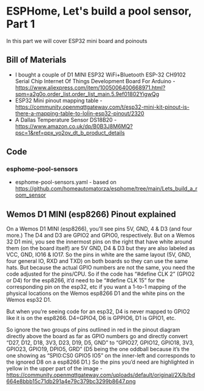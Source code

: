 # ESPHome, Let's build a pool sensor, Part 1

In this part we will cover ESP32 mini board and poinouts

## Bill of Materials

- I bought a couple of D1 MINI ESP32 WiFi+Bluetooth ESP-32 CH9102 Serial Chip Internet Of Things Development Board For Arduino - https://www.aliexpress.com/item/1005006400668971.html?spm=a2g0o.order_list.order_list_main.5.9ef01802YigwQg
- ESP32 Mini pinout mapping table - https://community.openmqttgateway.com/t/esp32-mini-kit-pinout-is-there-a-mapping-table-to-lolin-esp32-pinout/2320
- A Dallas Temperature Sensor DS18B20 - https://www.amazon.co.uk/dp/B0B3J8M6MQ?psc=1&ref=ppx_yo2ov_dt_b_product_details 

## Code
### esphome-pool-sensors
- esphome-pool-sensors.yaml - based on https://github.com/homeautomatorza/esphome/tree/main/Lets_build_a_room_sensor

## Wemos D1 MINI (esp8266) Pinout explained
On a Wemos D1 MINI (esp8266), you’ll see pins 5V, GND, 4 & D3 (and four more.) The D4 and D3 are GPIO2 and GPIO0, respectively. But on a Wemos 32 D1 mini, you see the innermost pins on the right that have white around them (on the board itself) are 5V GND, D4 & D3 but they are also labeled as VCC, GND, IO16 & IO17. So the pins in white are the same layout (5V, GND, four general IO, RXD and TXD) on both boards so they can use the same hats. But because the actual GPIO numbers are not the same, you need the code adjusted for the pins/CPU. So if the code has “#define CLK 2” (GPIO2 or D4) for the esp8266, it’d need to be “#define CLK 15” for the corresponding pin on the esp32, etc if you want a 1-to-1 mapping of the physical locations on the Wemos esp8266 D1 and the white pins on the Wemos esp32 D1.

But when you’re seeing code for an esp32, D4 is never mapped to GPIO2 like it is on the esp8266. D4=GPIO4, D6 is GPPIO6, D1 is GPIO1, etc.

So ignore the two groups of pins outlined in red in the pinout diagram directly above the board as far as GPIO numbers go and directly convert “D27, D12, D18, 3V3, D23, D19, D5, GND” to “GPIO27, GPIO12, GPIO18, 3V3, GPIO23, GPIO19, DPIO5, GRD” (D5 being the one oddball because it’s the one showing as “SPI0:CS0 GPIO5 IO5” on the inner-left and corresponds to the ignored D8 on a esp8266 D1.) So the pins you’d need are highlighted in yellow in the upper part of the image - https://community.openmqttgateway.com/uploads/default/original/2X/b/bd664e8bbb15c71db291a4e79c379bc3299b8647.png

